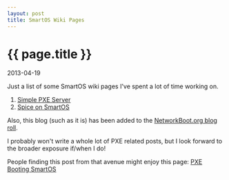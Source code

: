 ```yaml
---
layout: post
title: SmartOS Wiki Pages
---
```


# {{ page.title }}
<p class="meta">2013-04-19</p>

Just a list of some SmartOS wiki pages I've spent a lot of time working on.

 1. [Simple PXE Server](http://wiki.smartos.org/display/DOC/Simple+PXE+Server)
 1. [Spice on SmartOS](http://wiki.smartos.org/display/DOC/Spice+on+SmartOS)

Also, this blog (such as it is) has been added to the [NetworkBoot.org blog roll](http://networkboot.org/planet/).

I probably won't write a whole lot of PXE related posts, but I look forward to the broader exposure if/when I do!

People finding this post from that avenue might enjoy this page: [PXE Booting SmartOS](http://wiki.smartos.org/display/DOC/PXE+Booting+SmartOS)
